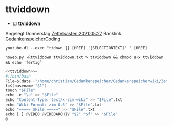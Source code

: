 # ttviddown

* ☑ **ttviddown**  

Angelegt Donnerstag [Zettelkasten:2021:05:27]()
Backlink [GedankenspeicherCoding](../GedankenspeicherCoding.md)

 ``youtube-dl --exec "ttdown {} [HREF] '[SELECTIONTEXT]' " [HREF]`` 

  ``noweb.py -Rttviddown ttviddown.txt > ttviddown && chmod u+x ttviddown && echo 'fertig``'

```awk
<<ttviddown>>=
#!/bin/bash
File=$(date +"/home/christian/Gedankenspeicher/Gedankenspeicherwiki/Zettelkasten/%Y/%m/%d.txt" -r "$1")
f=$(basename "$1")
touch "$File"
echo -e "\n" >> "$File"
echo "Content-Type: text/x-zim-wiki" >> "$File".txt
echo "Wiki-Format: zim 0.6" >> "$File".txt
echo "===== $File =====" >> "$File".txt
echo [ ] @VIDEO @VIDEOARCHIV "$2" "$f" >> "$File"
@ 

```


